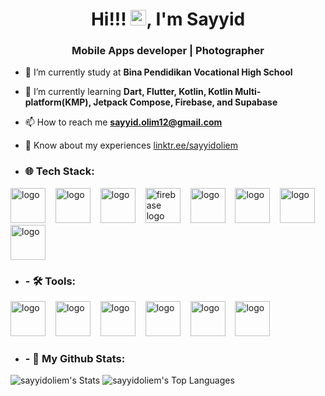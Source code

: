 <h1 align="center">Hi!!! <img src="https://media.giphy.com/media/hvRJCLFzcasrR4ia7z/giphy.gif" width="25px">, I'm Sayyid</h1>
<h3 align="center">Mobile Apps developer | Photographer</h3>

- 🔭 I’m currently study at **Bina Pendidikan Vocational High School**

- 🌱 I’m currently learning **Dart, Flutter, Kotlin, Kotlin Multi-platform(KMP), Jetpack Compose, Firebase, and Supabase**

- 📫 How to reach me **sayyid.olim12@gmail.com**

- 📄 Know about my experiences [linktr.ee/sayyidoliem](https://linktr.ee/sayyidoliem)

- <h3 align="left">🌐 Tech Stack: </h3>
<p align="left"> 
  <img src="https://skillicons.dev/icons?i=kotlin" height="56" alt="logo"  />
  <img width="8" />
  <img src="https://skillicons.dev/icons?i=dart" height="56" alt="logo"  />
  <img width="8" />
  <img src="https://skillicons.dev/icons?i=flutter" height="56" alt="logo"  />
  <img width="8" />
  <img src="https://skillicons.dev/icons?i=css" height="56" alt="firebase logo"  />
  <img width="8" />
  <img src="https://skillicons.dev/icons?i=html" height="56" alt="logo"  />
  <img width="8" />
  <img src="https://skillicons.dev/icons?i=mysql" height="56" alt="logo"  />
  <img width="8" />
    <img src="https://skillicons.dev/icons?i=firebase" height="56" alt="logo"  />
  <img width="8" />
  <img src="https://skillicons.dev/icons?i=supabase" height="56" alt="logo"  />
</p>

- <h3 align="left">- 🛠 Tools: </h3>
<p align="left"> 
  <img src="https://skillicons.dev/icons?i=github" height="56" alt="logo"  />
  <img width="8" />
  <img src="https://skillicons.dev/icons?i=vscode" height="56" alt="logo"  />
  <img width="8" />
  <img src="https://skillicons.dev/icons?i=androidstudio" height="56" alt="logo"  />
  <img width="8" />
  <img src="https://skillicons.dev/icons?i=apple" height="56" alt="logo"  />
  <img width="8" />
  <img src="https://skillicons.dev/icons?i=windows" height="56" alt="logo"  />
  <img width="8" />
  <img src="https://encrypted-tbn0.gstatic.com/images?q=tbn:ANd9GcT1L2VtOje6mV3kDT7FIu1SGEH8pRqg7RySdMdSocjjEOzSc9zWKjl3kEipPZcnj4qwUNk&usqp=CAU" height="56" alt="logo"  />
</p>


- <h3 align="left">- 🚀  My Github Stats: </h3>
![sayyidoliem's Stats](https://github-readme-stats.vercel.app/api?username=sayyidoliem&theme=vue-dark&show_icons=true&hide_border=true&count_private=true)
![sayyidoliem's Top Languages](https://github-readme-stats.vercel.app/api/top-langs/?username=sayyidoliem&theme=vue-dark&show_icons=true&hide_border=true&layout=compact)
